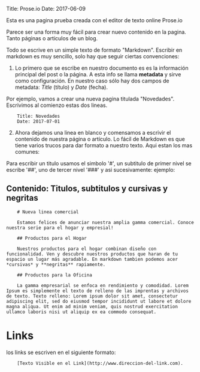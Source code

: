 Title: Prose.io
Date: 2017-06-09

Esta es una pagina prueba creada con el editor de texto online Prose.io

Parece ser una forma muy fácil para crear nuevo contenido en la pagina. Tanto páginas o articulos de un blog.

Todo se escrive en un simple texto de formato "Markdown". Escribir en markdown es muy sencillo, solo hay que seguir ciertas convenciones:

1. Lo primero que se escribe en nuestro documento es es la información principal del post o la página. A esta info se llama **metadata** y sirve como configuración. En nuestro caso sólo hay dos campos de metadata: *Title* (título) y *Date* (fecha).

Por ejemplo, vamos a crear una nueva pagina titulada "Novedades". Escrivimos al comienzo estas dos lineas.

		Title: Novedades
		Date: 2017-07-01

2. Ahora dejamos una linea en blanco y comensamos a escrivir el contenido de nuestra página o artículo. Lo fácil de Markdown es que tiene varios trucos para dar formato a nuestro texto. Aqui estan los mas comunes:

Para escribir un titulo usamos el simbolo '#', un subtitulo de primer nivel se escribe '##', uno de tercer nivel '###' y asi sucesivamente: ejemplo:

## Contenido: Titulos, subtitulos y cursivas y negritas

		# Nueva linea comercial
        
        Estamos felices de anunciar nuestra amplia gamma comercial. Conoce nuestra serie para el hogar y empresial!
		
        ## Productos para el Hogar
        
        Nuestros productos para el hogar combinan diseño con funcionalidad. Ven y descubre nuestros productos que haran de tu espacio un lugar más agradable. En markdown tambien podemos acer *cursivas* y **negritas** rapiamente.
        
        ## Productos para la Oficina
        
        La gamma empresarial se enfoca en rendimiento y comodidad. Lorem Ipsum es simplemente el texto de relleno de las imprentas y archivos de texto. Texto relleno: Lorem ipsum dolor sit amet, consectetur adipiscing elit, sed do eiusmod tempor incididunt ut labore et dolore magna aliqua. Ut enim ad minim veniam, quis nostrud exercitation ullamco laboris nisi ut aliquip ex ea commodo consequat.

# Links
los links se escriven en el siguiente formato: 
		
        [Texto Visible en el Link](http://www.direccion-del-link.com).
